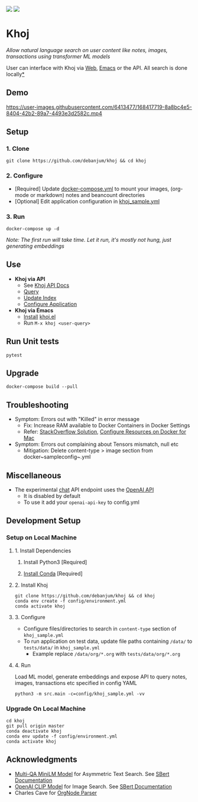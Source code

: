 ![](https://github.com/debanjum/khoj/actions/workflows/test.yml/badge.svg)
![](https://github.com/debanjum/khoj/actions/workflows/build.yml/badge.svg)

# Khoj

*Allow natural language search on user content like notes, images,
transactions using transformer ML models*

User can interface with Khoj via [Web](./src/interface/web/index.html),
[Emacs](./src/interface/emacs/khoj.el) or the API. All search is done
locally[\*](https://github.com/debanjum/khoj#miscellaneous)

## Demo

<https://user-images.githubusercontent.com/6413477/168417719-8a8bc4e5-8404-42b2-89a7-4493e3d2582c.mp4>

## Setup

### 1. Clone

``` shell
git clone https://github.com/debanjum/khoj && cd khoj
```

### 2. Configure

-   \[Required\] Update [docker-compose.yml](./docker-compose.yml) to
    mount your images, (org-mode or markdown) notes and beancount
    directories
-   \[Optional\] Edit application configuration in
    [khoj_sample.yml](./config/khoj_sample.yml)

### 3. Run

``` shell
docker-compose up -d
```

*Note: The first run will take time. Let it run, it\'s mostly not hung,
just generating embeddings*

## Use

-   **Khoj via API**
    -   See [Khoj API Docs](http://localhost:8000/docs)
    -   [Query](http://localhost:8000/api/search?q=%22what%20is%20the%20meaning%20of%20life%22)
    -   [Update Index](http://localhost:8000/api/update?t=ledger)
    -   [Configure Application](https://localhost:8000/ui)
-   **Khoj via Emacs**
    -   [Install](https://github.com/debanjum/khoj/tree/master/src/interface/emacs#installation)
        [khoj.el](./src/interface/emacs/khoj.el)
    -   Run `M-x khoj <user-query>`

## Run Unit tests

``` shell
pytest
```

## Upgrade

``` shell
docker-compose build --pull
```

## Troubleshooting

-   Symptom: Errors out with \"Killed\" in error message
    -   Fix: Increase RAM available to Docker Containers in Docker
        Settings
    -   Refer: [StackOverflow
        Solution](https://stackoverflow.com/a/50770267), [Configure
        Resources on Docker for
        Mac](https://docs.docker.com/desktop/mac/#resources)
-   Symptom: Errors out complaining about Tensors mismatch, null etc
    -   Mitigation: Delete content-type \> image section from
        docker~sampleconfig~.yml

## Miscellaneous

-   The experimental [chat](localhost:8000/chat) API endpoint uses the
    [OpenAI API](https://openai.com/api/)
    -   It is disabled by default
    -   To use it add your `openai-api-key` to config.yml

## Development Setup

### Setup on Local Machine

1.  1\. Install Dependencies

    1.  Install Python3 \[Required\]

    2.  [Install
        Conda](https://docs.conda.io/projects/conda/en/latest/user-guide/install/index.html)
        \[Required\]

2.  2\. Install Khoj

    ``` shell
    git clone https://github.com/debanjum/khoj && cd khoj
    conda env create -f config/environment.yml
    conda activate khoj
    ```

3.  3\. Configure

    -   Configure files/directories to search in `content-type` section
        of `khoj_sample.yml`
    -   To run application on test data, update file paths containing
        `/data/` to `tests/data/` in `khoj_sample.yml`
        -   Example replace `/data/org/*.org` with
            `tests/data/org/*.org`

4.  4\. Run

    Load ML model, generate embeddings and expose API to query notes,
    images, transactions etc specified in config YAML

    ``` shell
    python3 -m src.main -c=config/khoj_sample.yml -vv
    ```

### Upgrade On Local Machine

``` shell
cd khoj
git pull origin master
conda deactivate khoj
conda env update -f config/environment.yml
conda activate khoj
```

## Acknowledgments

-   [Multi-QA MiniLM
    Model](https://huggingface.co/sentence-transformers/multi-qa-MiniLM-L6-cos-v1)
    for Asymmetric Text Search. See [SBert
    Documentation](https://www.sbert.net/examples/applications/retrieve_rerank/README.html)
-   [OpenAI CLIP Model](https://github.com/openai/CLIP) for Image
    Search. See [SBert
    Documentation](https://www.sbert.net/examples/applications/image-search/README.html)
-   Charles Cave for [OrgNode
    Parser](http://members.optusnet.com.au/~charles57/GTD/orgnode.html)
